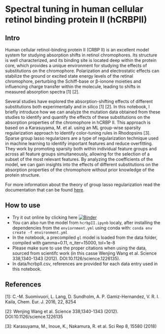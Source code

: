 # Spectral tuning in human cellular retinol binding protein II (hCRBPII)

## Intro

Human cellular retinol-binding protein II (CRBP II) is an excellent model system for studying absorption shifts in retinol chromophores. Its structure is well characterized, and its binding site is located deep within the protein core, which provides a unique environment for studying the effects of substitutions on the chromophore. Polarization and electrostatic effects can stabilize the ground or excited state energy levels of the retinal chromophore, perturbing the Schiff-base or β-ionone moieties and influencing charge transfer within the molecule, leading to shifts in measured absorption spectra [1] [2]. <p>
Several studies have explored the absorption-shifting effects of different substitutions both experimentally and in silico [1] [2]. In this notebook, I briefly introduce how we can analyze the mutation data obtained from these studies to identify and quantify the effects of these substitutions on the absorption properties of the chromophore in hCRBP II. This approach is based on a Karasuyama, M. et al. using an ML group-wise sparsity regularization approach to identify color-tuning rules in Rhodopsins [3]. Sparse group lasso regularizers are a type of regularization technique used in machine learning to identify important features and reduce overfitting. They work by promoting sparsity both within individual feature groups and across all feature groups simultaneously, allowing for the selection of a subset of the most relevant features. By analyzing the coefficients of the model, we can gain insights into the effects of different substitutions on the absorption properties of the chromophore without prior knowledge of the protein structure. <p>
For more information about the theory of group lasso regularization read the documentation that can be found [here](https://group-lasso.readthedocs.io/en/latest/index.html#).

## How to use
- Try it out online by clicking here [![Binder](https://mybinder.org/badge_logo.svg)](https://mybinder.org/v2/gh/tobias-fritz/hcrbpII_grouplasso/HEAD)
- You can also run the model from ```hcrbpII.ipynb``` localy, after installing the dependencies from the ```enviornment.yml``` using conda with: ```conda env create -f environment.yml```
- In the notebook, a precompiled ```gl``` model is loaded from the data folder, compiled with gamma=0.11, n_iter=15000, tol=1e-8
- Please make sure to use the proper citations when using the data, sourced from scientifc work (in this casse  Wenjing Wang et al. Science 338,1340-1343 (2012). DOI:10.1126/science.1226135). 
- In data/hcrbpII.csv, references are provided for each data entry used in this notebook.


## References
[1]: C.-M. Suomivuori, L. Lang, D. Sundholm, A. P. Gamiz-Hernandez, V. R. I. Kaila, Chem. Eur. J. 2016, 22, 8254 <p>
[2]: Wenjing Wang et al. Science 338,1340-1343 (2012). DOI:10.1126/science.1226135 <p>
[3]: Karasuyama, M., Inoue, K., Nakamura, R. et al. Sci Rep 8, 15580 (2018) <p>
